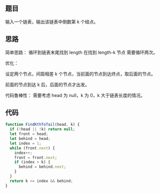 <!--
 * @Author: 朽木白
 * @Date: 2022-09-03 16:54:39
 * @LastEditors: 1547702880@qq.com
 * @LastEditTime: 2022-09-03 17:10:12
 * @Description:
-->

## 题目

输入一个链表，输出该链表中倒数第 k 个结点。

## 思路

简单思路： 循环到链表末尾找到 length 在找到 length-k 节点 需要循环两次。

优化：

设定两个节点，间距相差 k 个节点，当前面的节点到达终点，取后面的节点。

前面的节点到达 k 后，后面的节点才出发。

代码鲁棒性： 需要考虑 head 为 null，k 为 0，k 大于链表长度的情况。

## 代码

```js
function FindKthToTail(head, k) {
  if (!head || !k) return null;
  let front = head;
  let behind = head;
  let index = 1;
  while (front.next) {
    index++;
    front = front.next;
    if (index > k) {
      behind = behind.next;
    }
  }
  return k <= index && behind;
}
```
